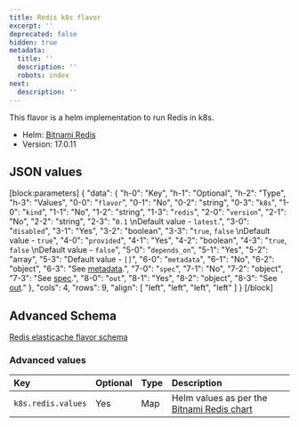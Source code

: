 ```yaml
---
title: Redis k8s flavor
excerpt: ''
deprecated: false
hidden: true
metadata:
  title: ''
  description: ''
  robots: index
next:
  description: ''
---
```

This flavor is a helm implementation to run Redis in k8s.

- Helm: [Bitnami Redis](https://github.com/bitnami/charts/tree/master/bitnami/redis)
- Version: 17.0.11

## JSON values

[block:parameters]
{
  "data": {
    "h-0": "Key",
    "h-1": "Optional",
    "h-2": "Type",
    "h-3": "Values",
    "0-0": "`flavor`",
    "0-1": "No",
    "0-2": "string",
    "0-3": "`k8s`",
    "1-0": "`kind`",
    "1-1": "No",
    "1-2": "string",
    "1-3": "`redis`",
    "2-0": "`version`",
    "2-1": "No",
    "2-2": "string",
    "2-3": "`0.1`  \nDefault value - `latest`.",
    "3-0": "`disabled`",
    "3-1": "Yes",
    "3-2": "boolean",
    "3-3": "`true`, `false`  \nDefault value - `true`",
    "4-0": "`provided`",
    "4-1": "Yes",
    "4-2": "boolean",
    "4-3": "`true`, `false`  \nDefault value - `false`",
    "5-0": "`depends_on`",
    "5-1": "Yes",
    "5-2": "array",
    "5-3": "Default value - `[]`",
    "6-0": "`metadata`",
    "6-1": "No",
    "6-2": "object",
    "6-3": "See [metadata](https://readme.facets.cloud/docs/redis-intent#metadata).",
    "7-0": "`spec`",
    "7-1": "No",
    "7-2": "object",
    "7-3": "See [spec](https://readme.facets.cloud/docs/redis-intent#spec).",
    "8-0": "`out`",
    "8-1": "Yes",
    "8-2": "object",
    "8-3": "See [out](https://readme.facets.cloud/docs/redis-intent#out)."
  },
  "cols": 4,
  "rows": 9,
  "align": [
    "left",
    "left",
    "left",
    "left"
  ]
}
[/block]

## Advanced Schema

[Redis elasticache flavor schema](https://facets-cloud.github.io/facets-schemas/schemas/redis/flavor-elasticache.schema.json)

### Advanced values

| Key                | Optional | Type | Description                                                                                               |
| :----------------- | :------- | :--- | :-------------------------------------------------------------------------------------------------------- |
| `k8s.redis.values` | Yes      | Map  | Helm values as per the [Bitnami Redis chart](https://github.com/bitnami/charts/tree/master/bitnami/redis) |